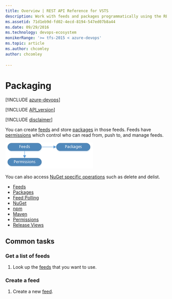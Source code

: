 ```yaml
---
title: Overview | REST API Reference for VSTS
description: Work with feeds and packages programmatically using the REST APIs for VSTS .
ms.assetid: 71d1eb9d-fd02-4ecd-8194-547ed07b8a44
ms.date: 09/29/2016
ms.technology: devops-ecosystem
monikerRange: '>= tfs-2015 < azure-devops'
ms.topic: article
ms.author: chcomley
author: chcomley

---
```


# Packaging

[!INCLUDE [azure-devops](../_data/azure-devops-message.md)]

[!INCLUDE [API_version](../_data/version2-preview1.md)]

[!INCLUDE [disclaimer](../_data/disclaimer.md)]


You can create [feeds](./feeds.md) and store [packages](./packages.md) in those feeds.
Feeds have [permissions](./permissions.md) which control who can read from, push to, and manage feeds.


![Packaging resources](./media/packaging-resources.png)

You can also access [NuGet specific operations](./nuget.md) such as delete and delist.

* [Feeds](./feeds.md)
* [Packages](./packages.md)
* [Feed Polling](./polling.md)
* [NuGet](./nuget.md)
* [npm](./npm.md)
* [Maven](./maven.md)
* [Permissions](./permissions.md)
* [Release Views](./views.md)


## Common tasks

### Get a list of feeds
1. Look up the [feeds](./feeds.md#getfeeds) that you want to use.

### Create a feed
1. Create a new [feed](./feeds.md#createafeed).
